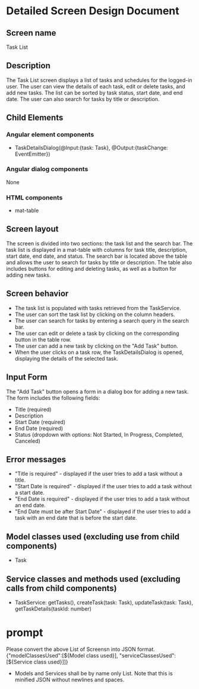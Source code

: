 # Detailed Screen Design Document
## Screen name
Task List
## Description
The Task List screen displays a list of tasks and schedules for the logged-in user. The user can view the details of each task, edit or delete tasks, and add new tasks. The list can be sorted by task status, start date, and end date. The user can also search for tasks by title or description.
## Child Elements
### Angular element components
- TaskDetailsDialog(@Input:{task: Task}, @Output:{taskChange: EventEmitter<Task>})
### Angular dialog components
None
### HTML components
- mat-table
## Screen layout
The screen is divided into two sections: the task list and the search bar. The task list is displayed in a mat-table with columns for task title, description, start date, end date, and status. The search bar is located above the table and allows the user to search for tasks by title or description. The table also includes buttons for editing and deleting tasks, as well as a button for adding new tasks.
## Screen behavior
- The task list is populated with tasks retrieved from the TaskService.
- The user can sort the task list by clicking on the column headers.
- The user can search for tasks by entering a search query in the search bar.
- The user can edit or delete a task by clicking on the corresponding button in the table row.
- The user can add a new task by clicking on the "Add Task" button.
- When the user clicks on a task row, the TaskDetailsDialog is opened, displaying the details of the selected task.
## Input Form
The "Add Task" button opens a form in a dialog box for adding a new task. The form includes the following fields:
- Title (required)
- Description
- Start Date (required)
- End Date (required)
- Status (dropdown with options: Not Started, In Progress, Completed, Canceled)
## Error messages
- "Title is required" - displayed if the user tries to add a task without a title.
- "Start Date is required" - displayed if the user tries to add a task without a start date.
- "End Date is required" - displayed if the user tries to add a task without an end date.
- "End Date must be after Start Date" - displayed if the user tries to add a task with an end date that is before the start date.
## Model classes used (excluding use from child components)
- Task
## Service classes and methods used (excluding calls from child components)
- TaskService: getTasks(), createTask(task: Task), updateTask(task: Task), getTaskDetails(taskId: number)

# prompt
Please convert the above List of Screensn into JSON format.
{"modelClassesUsed":[${Model class used}], "serviceClassesUsed":[${Service class used}]]}
* Models and Services shall be by name only List.
Note that this is minified JSON without newlines and spaces.